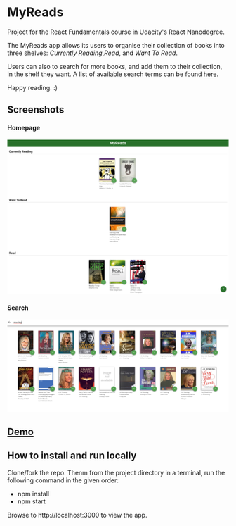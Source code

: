# MyReads

Project for the React Fundamentals course in Udacity's React Nanodegree.

The MyReads app allows its users to organise their collection of books into three shelves: _Currently Reading_,_Read_, and _Want To Read_.

Users can also to search for more books, and add them to their collection, in the shelf they want.
A list of available search terms can be found [here](SEARCH_TERMS.md).

Happy reading. :)

## Screenshots

#### Homepage
![homepage](/screenshots/home_page.png)

#### Search
![search](/screenshots/search_page.png)

## [Demo](http://sajal-myreads.herokuapp.com/)

## How to install and run locally

Clone/fork the repo. Thenm from the project directory in a terminal, run the following command in the given order:

- npm install
- npm start

Browse to http://localhost:3000 to view the app.
